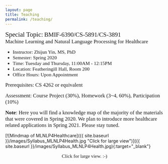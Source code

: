```yaml
---
layout: page
title: Teaching
permalink: /teaching/
---
```


<span style="font-family:Papyrus; font-size:1.5em; text-align:center;">Special Topic:</span> 
<span style="font-family:Papyrus; font-size:1.4em; text-align:center;">BMIF-6390/CS-5891/CS-3891</span>
<span style="font-family:Papyrus; font-size:1.2em;"><br>Machine Learning and Natural Language Processing for Healthcare</span>

- <span style="font-family:Papyrus; font-size:1.1em;">Instructor: Zhijun Yin, MS, PhD</span>
- <span style="font-family:Papyrus; font-size:1.1em;">Semester: Spring 2020</span>
- <span style="font-family:Papyrus; font-size:1.1em;">Time: Tuesday and Thursday, 11:00AM - 12:15PM</span>
- <span style="font-family:Papyrus; font-size:1.1em;">Location: Featheringill Hall, Room 200</span>
- <span style="font-family:Papyrus; font-size:1.1em;">Office Hours: Upon Appointment</span>

<span style="font-family:Papyrus; font-size:1.2em;">Prerequisites: CS 4262 or equivalent</span>

<span style="font-family:Papyrus; font-size:1.2em;">Assessment: Course Project (30%), Homework (3~4, 60%), Participation (10%)</span>

<span style="font-family:Papyrus; font-size:1.2em;">**Note**: Here you will find a knowledge map of the majority of the materials that were covered in Spring 2020. We plan to introduce more healthcare related applications in Spring 2021. Please stay tuned.</span>

[![Mindmap of MLNLP4Healthcare]({{ site.baseurl }}/images/Syllabus_MLNLP4Health.jpg "Click for large view")]({{ site.baseurl }}/images/Syllabus_MLNLP4Health.jpg){:target="_blank"}
<div align="center"><span style="font-family:Papyrus; font-size:1.1em;">Click for large view. :-)</span></div>